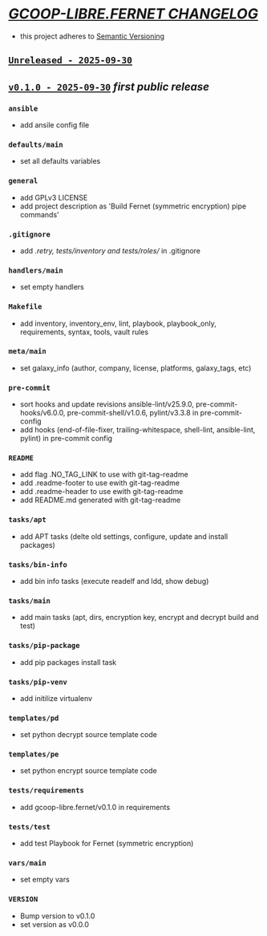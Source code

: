 # [_GCOOP-LIBRE.FERNET CHANGELOG_](https://github.com/gcoop-libre/ansible-role-fernet)

 - this project adheres to [Semantic Versioning](https://semver.org/spec/v2.0.0.html)

## [`Unreleased - 2025-09-30`](https://github.com/gcoop-libre/ansible-role-fernet/-/compare/v0.1.0...develop)


## [`v0.1.0 - 2025-09-30`](https://github.com/gcoop-libre/ansible-role-fernet/-/compare/6a33d07...v0.1.0) _first public release_


### `ansible`

- add ansile config file

### `defaults/main`

- set all defaults variables

### `general`

- add GPLv3 LICENSE
- add project description as 'Build Fernet (symmetric encryption) pipe commands'

### `.gitignore`

- add *.retry, tests/inventory and tests/roles/* in .gitignore

### `handlers/main`

- set empty handlers

### `Makefile`

- add inventory, inventory_env, lint, playbook, playbook_only, requirements, syntax, tools, vault rules

### `meta/main`

- set galaxy_info (author, company, license, platforms, galaxy_tags, etc)

### `pre-commit`

- sort hooks and update revisions ansible-lint/v25.9.0, pre-commit-hooks/v6.0.0, pre-commit-shell/v1.0.6, pylint/v3.3.8 in pre-commit-config
- add hooks (end-of-file-fixer, trailing-whitespace, shell-lint, ansible-lint, pylint) in pre-commit config

### `README`

- add flag .NO_TAG_LINK to use with git-tag-readme
- add .readme-footer to use ewith git-tag-readme
- add .readme-header to use ewith git-tag-readme
- add README.md generated with git-tag-readme

### `tasks/apt`

- add APT tasks (delte old settings, configure, update and install packages)

### `tasks/bin-info`

- add bin info tasks (execute readelf and ldd, show debug)

### `tasks/main`

- add main tasks (apt, dirs, encryption key, encrypt and decrypt build and test)

### `tasks/pip-package`

- add pip packages install task

### `tasks/pip-venv`

- add initilize virtualenv

### `templates/pd`

- set python decrypt source template code

### `templates/pe`

- set python encrypt source template code

### `tests/requirements`

- add gcoop-libre.fernet/v0.1.0 in requirements

### `tests/test`

- add test Playbook for Fernet (symmetric encryption)

### `vars/main`

- set empty vars

### `VERSION`

- Bump version to v0.1.0
- set version as v0.0.0
